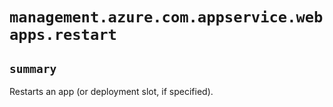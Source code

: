 # `management.azure.com.appservice.webapps.restart`

## `summary`
Restarts an app (or deployment slot, if specified).


